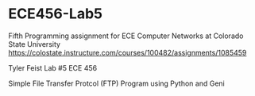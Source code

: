 # ECE456-Lab5
Fifth Programming assignment for ECE Computer Networks at Colorado State University
https://colostate.instructure.com/courses/100482/assignments/1085459


Tyler Feist
Lab #5
ECE 456

Simple File Transfer Protcol (FTP) Program using Python and Geni
